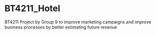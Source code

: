 # BT4211_Hotel
BT4211 Project by Group 9 to improve marketing campaigns and improve business processes by better estimating future revenue
